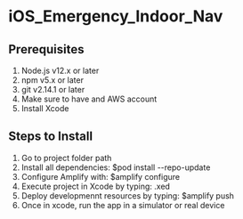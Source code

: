 # iOS_Emergency_Indoor_Nav

## Prerequisites
1. Node.js v12.x or later
2. npm v5.x or later
3. git v2.14.1 or later
4. Make sure to have and AWS account
5. Install Xcode

## Steps to Install

1. Go to project folder path
2. Install all dependencies: $pod install --repo-update
3. Configure Amplify with: $amplify configure
4. Execute project in Xcode by typing: .xed
5. Deploy developmennt resources by typing: $amplify push
6. Once in xcode, run the app in a simulator or real device
